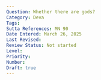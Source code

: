 ```yaml
---
Question: Whether there are gods?
Category: Deva
Tags:
Sutta References: MN 90
Date Entered: March 26, 2025
Last Revised:
Review Status: Not started
Level: 
Priority: 
Number: 
Draft: true
---
```

